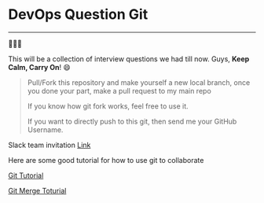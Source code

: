 # DevOps Question Git
---
:tada::tada::tada:

This will be a collection of interview questions we had till now.
Guys, **Keep Calm, Carry On**! :smile:


> Pull/Fork this repository and make yourself a new local branch, once you done your part, make a pull request to my main repo
>
> If you know how git fork works, feel free to use it.
>
> If you want to directly push to this git, then send me your GitHub Username.

Slack team invitation [Link](https://join.slack.com/t/marlabsdevopsteam/shared_invite/MjI4NzYyOTE2ODUyLTE1MDMwNzk5NDctNGEwNDE2ZGRkMg)

Here are some good tutorial for how to use git to collaborate

[Git Tutorial](https://www.atlassian.com/git/tutorials/learn-git-with-bitbucket-cloud)

[Git Merge Toturial](https://www.atlassian.com/git/tutorials/git-merge)
